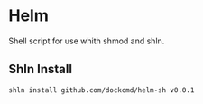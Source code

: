 # Helm 

Shell script for use whith shmod and shln.

## Shln Install

```bash
shln install github.com/dockcmd/helm-sh v0.0.1
```